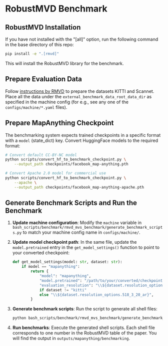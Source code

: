# RobustMVD Benchmark

## RobustMVD Installation

If you have not installed with the "[all]" option, run the following command in the base directory of this repo:

```bash
pip install -e ".[rmvd]"
```

This will install the RobustMVD library for the benchmark.

## Prepare Evaluation Data

Follow [instructions by RMVD](https://github.com/lmb-freiburg/robustmvd/tree/master/rmvd/data) to prepare the datasets KITTI and Scannet. Place all the data under the `external_benchmark_data_root_data_dir` as specified in the machine config (for e.g., see any one of the `configs/machine/*.yaml` files).

## Prepare MapAnything Checkpoint

The benchmarking system expects trained checkpoints in a specific format with a `model` (state_dict) key. Convert HuggingFace models to the required format:

```bash
# Convert default CC-BY-NC model
python scripts/convert_hf_to_benchmark_checkpoint.py \
    --output_path checkpoints/facebook_map-anything.pth

# Convert Apache 2.0 model for commercial use
python scripts/convert_hf_to_benchmark_checkpoint.py \
    --apache \
    --output_path checkpoints/facebook_map-anything-apache.pth
```

## Generate Benchmark Scripts and Run the Benchmark

1. **Update machine configuration**: Modify the `machine` variable in `bash_scripts/benchmark/rmvd_mvs_benchmark/generate_benchmark_scripts.py` to match your machine config name in `configs/machine/`.

2. **Update model checkpoint path**: In the same file, update the `model.pretrained` entry in the `get_model_settings()` function to point to your converted checkpoint:

   ```python
   def get_model_settings(model: str, dataset: str):
       if model == "mapanything":
           return {
               "model": "mapanything",
               "model.pretrained": "/path/to/your/converted/checkpoint.pth",  # Update this path (can be any checkpoint from training or the above generated checkpoints)
               "evaluation_resolution": "\\${dataset.resolution_options.518_1_33_ar}"
               if dataset != "kitti"
               else "\\${dataset.resolution_options.518_3_20_ar}",
           }
   ```

3. **Generate benchmark scripts**: Run the script to generate all shell files:
   ```bash
   python bash_scripts/benchmark/rmvd_mvs_benchmark/generate_benchmark_scripts.py
   ```

4. **Run benchmarks**: Execute the generated shell scripts. Each shell file corresponds to one number in the RobustMVD table of the paper. You will find the output in `outputs/mapanything/benchmarking`.
